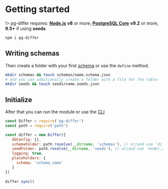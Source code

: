 # Getting started

!> pg-differ requires: **[Node.js](https://nodejs.org/)** **v8** or more; **[PostgreSQL Core](https://www.postgresql.org/download/)** **v9.2** or more, **9.5+** if using **seeds**

```bash
npm i pg-differ
```

## Writing schemas

Then create a folder with your first [schema](entities.md) or use the `define` method.

```bash
mkdir schemas && touch schemas/name.schema.json
# and you can additionally create a folder with a file for the table
mkdir seeds && touch seeds/name.seeds.json
```

## Initialize

After that you can run the module or use the [CLI](cli.md)

```javascript
const Differ = require('pg-differ')
const path = require('path')

const differ = new Differ({
   dbConfig: {},
   schemaFolder: path.resolve(__dirname, 'schemas'), // or/and use 'differ.define' method to add model,
   seedFolder: path.resolve(__dirname, 'seeds'), // or/and use 'model.addSeeds' method,
   logging: true,
   placeholders: {
     schema: 'schema_name'
   }
})
 
differ.sync()
```
